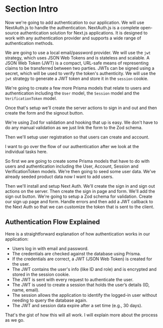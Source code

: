 # Section Intro

Now we're going to add authentication to our application. We will use NextAuth.js to handle the authentication. NextAuth.js is a complete open-source authentication solution for Next.js applications. It is designed to work with any authentication provider and supports a wide range of authentication methods.

We are going to use a local email/password provider. We will use the `jwt` strategy, which uses JSON Web Tokens and is stateless and scalable. A JSON Web Token (JWT) is a compact, URL-safe means of representing claims to be transferred between two parties. JWTs can be signed using a secret, which will be used to verify the token's authenticity. We will use the `jwt` strategy to generate a JWT token and store it in the `session` cookie.

We're going to create a few more Prisma models that relate to users and authentication including the `User` model, the `Session` model and the `VerificationToken` model.

Once that's setup we'll create the server actions to sign in and out and then create the form and the signout button.

We're using Zod for validation and hooking that up is easy. We don't have to do any manual validation as we just link the form to the Zod schema.

Then we'll setup user registration so that users can create and account.

I want to go over the flow of our authentication after we look at the individual tasks here.

So first we are going to create some Prisma models that have to do with users and authentication including the User, Account, Session and VerificationToken models. We're then going to seed some user data. We've already seeded product data now I want to add users.

Then we'll install and setup Next Auth. We'll create the sign in and sign out actions on the server. Then create the sign in page and form. We'll add the sign out button. We're going to setup a Zod schema for validation. Create our sign up page and form. Handle errors and then add a JWT callback to the Next Auth so that we can customize the token that is sent to the client.

## Authentication Flow Explained

Here is a straightforward explanation of how authentication works in our application:

- Users log in with email and password.
- The credentials are checked against the database using Prisma.
- If the credentials are correct, a JWT (JSON Web Token) is created for the user.
- The JWT contains the user's info (like ID and role) and is encrypted and stored in the session cookie.
- The JWT is sent with every request to authenticate the user.
- The JWT is used to create a session that holds the user’s details (ID, name, email).
- The session allows the application to identify the logged-in user without needing to query the database again.
- The JWT and session data expire after a set time (e.g., 30 days).

That's the gist of how this will all work. I will explain more about the process as we go.
